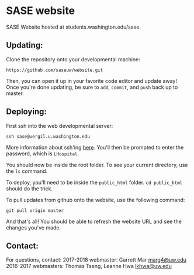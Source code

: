 # SASE website
SASE Website hosted at students.washington.edu/sase.

## Updating:
Clone the repository onto your developmental machine:

`https://github.com/saseuw/website.git`

Then, you can open it up in your favorite code editor and update away! Once you're done updating, be sure to `add`, `commit`, and `push` back up to master.

## Deploying:

First ssh into the web developmental server: 

`ssh sase@vergil.u.washington.edu`

More information about ssh'ing [here](https://itconnect.uw.edu/connect/web-publishing/shared-hosting/ssh/). You'll then be prompted to enter the password, which is `LHospital`.

You should now be inside the root folder. To see your current directory, use the `ls` command. 

To deploy, you'll need to be inside the `public_html` folder. `cd public_html` should do the trick.

To pull updates from github onto the website, use the following command:

`git pull origin master`

And that's all! You should be able to refresh the website URL and see the changes you've made.

## Contact:

For questions, contact:
2017-2018 webmaster: Garrett Mar marg4@uw.edu 
2016-2017 webmasters: Thomas Tseng, Leanne Hwa lkhwa@uw.edu
